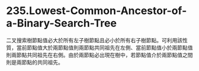 # 235.Lowest-Common-Ancestor-of-a-Binary-Search-Tree

二叉搜索樹節點值必大於所有左子樹節點且必小於所有右子樹節點。可利用該性質，當前節點值大於兩節點值則兩節點共同祖先在左側、當前節點值小於兩節點值則兩節點共同祖先在右側。由於兩節點必出現在樹中，若節點值介於兩節點值之間則是兩節點的共同祖先。
